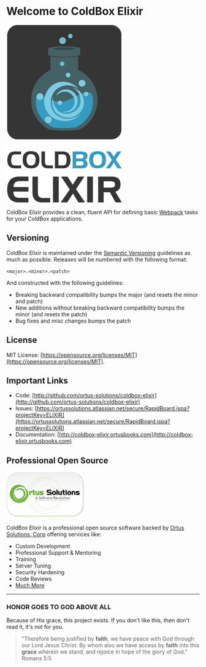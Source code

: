 # Welcome to ColdBox Elixir

![Elixir Logo](./images/elixirLogo300.png)

ColdBox Elixir provides a clean, fluent API for defining basic [Webpack](http://webpack.js.org/) tasks for your ColdBox applications.

## Versioning

ColdBox Elixir is maintained under the [Semantic Versioning](http://semver.org) guidelines as much as possible. Releases will be numbered with the following format:

```
<major>.<minor>.<patch>
```

And constructed with the following guidelines:

* Breaking backward compatibility bumps the major \(and resets the minor and patch\)
* New additions without breaking backward compatibility bumps the minor \(and resets the patch\)
* Bug fixes and misc changes bumps the patch

## License

MIT License: [https://opensource.org/licenses/MIT](https://opensource.org/licenses/MIT).

## Important Links

* Code: [http://github.com/ortus-solutions/coldbox-elixir](http://github.com/ortus-solutions/coldbox-elixir)
* Issues: [https://ortussolutions.atlassian.net/secure/RapidBoard.jspa?projectKey=ELIXIR](https://ortussolutions.atlassian.net/secure/RapidBoard.jspa?projectKey=ELIXIR)
* Documentation: [http://coldbox-elixir.ortusbooks.com](http://coldbox-elixir.ortusbooks.com)

## Professional Open Source

![Ortus Solutions, Corp](images/ortussolutions_button.png)

ColdBox Elixir is a professional open source software backed by [Ortus Solutions, Corp](http://www.ortussolutions.com/services) offering services like:

* Custom Development
* Professional Support & Mentoring
* Training
* Server Tuning
* Security Hardening
* Code Reviews
* [Much More](http://www.ortussolutions.com/services)

---

### HONOR GOES TO GOD ABOVE ALL

Because of His grace, this project exists. If you don't like this, then don't read it, it's not for you.

> "Therefore being justified by **faith**, we have peace with God through our Lord Jesus Christ:
> By whom also we have access by **faith** into this **grace** wherein we stand, and rejoice in hope of the glory of God." Romans 5:5
